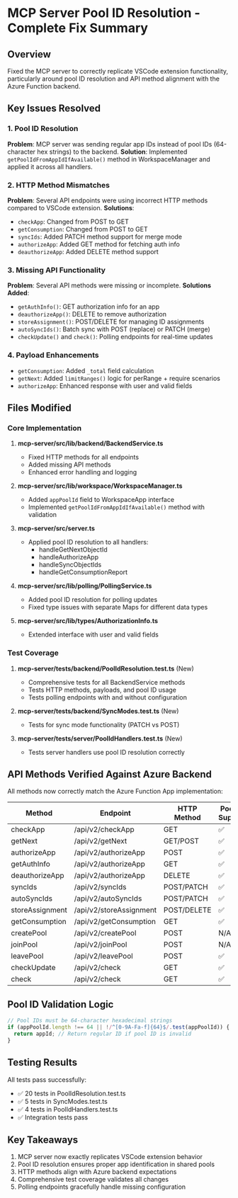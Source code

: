 # MCP Server Pool ID Resolution - Complete Fix Summary

## Overview
Fixed the MCP server to correctly replicate VSCode extension functionality, particularly around pool ID resolution and API method alignment with the Azure Function backend.

## Key Issues Resolved

### 1. Pool ID Resolution
**Problem**: MCP server was sending regular app IDs instead of pool IDs (64-character hex strings) to the backend.
**Solution**: Implemented `getPoolIdFromAppIdIfAvailable()` method in WorkspaceManager and applied it across all handlers.

### 2. HTTP Method Mismatches
**Problem**: Several API endpoints were using incorrect HTTP methods compared to VSCode extension.
**Solutions**:
- `checkApp`: Changed from POST to GET
- `getConsumption`: Changed from POST to GET
- `syncIds`: Added PATCH method support for merge mode
- `authorizeApp`: Added GET method for fetching auth info
- `deauthorizeApp`: Added DELETE method support

### 3. Missing API Functionality
**Problem**: Several API methods were missing or incomplete.
**Solutions Added**:
- `getAuthInfo()`: GET authorization info for an app
- `deauthorizeApp()`: DELETE to remove authorization
- `storeAssignment()`: POST/DELETE for managing ID assignments
- `autoSyncIds()`: Batch sync with POST (replace) or PATCH (merge)
- `checkUpdate()` and `check()`: Polling endpoints for real-time updates

### 4. Payload Enhancements
- `getConsumption`: Added `_total` field calculation
- `getNext`: Added `limitRanges()` logic for perRange + require scenarios
- `authorizeApp`: Enhanced response with user and valid fields

## Files Modified

### Core Implementation
1. **mcp-server/src/lib/backend/BackendService.ts**
   - Fixed HTTP methods for all endpoints
   - Added missing API methods
   - Enhanced error handling and logging

2. **mcp-server/src/lib/workspace/WorkspaceManager.ts**
   - Added `appPoolId` field to WorkspaceApp interface
   - Implemented `getPoolIdFromAppIdIfAvailable()` method with validation

3. **mcp-server/src/server.ts**
   - Applied pool ID resolution to all handlers:
     - handleGetNextObjectId
     - handleAuthorizeApp
     - handleSyncObjectIds
     - handleGetConsumptionReport

4. **mcp-server/src/lib/polling/PollingService.ts**
   - Added pool ID resolution for polling updates
   - Fixed type issues with separate Maps for different data types

5. **mcp-server/src/lib/types/AuthorizationInfo.ts**
   - Extended interface with user and valid fields

### Test Coverage
1. **mcp-server/tests/backend/PoolIdResolution.test.ts** (New)
   - Comprehensive tests for all BackendService methods
   - Tests HTTP methods, payloads, and pool ID usage
   - Tests polling endpoints with and without configuration

2. **mcp-server/tests/backend/SyncModes.test.ts** (New)
   - Tests for sync mode functionality (PATCH vs POST)

3. **mcp-server/tests/server/PoolIdHandlers.test.ts** (New)
   - Tests server handlers use pool ID resolution correctly

## API Methods Verified Against Azure Backend

All methods now correctly match the Azure Function App implementation:

| Method | Endpoint | HTTP Method | Pool ID Support |
|--------|----------|-------------|-----------------|
| checkApp | /api/v2/checkApp | GET | ✅ |
| getNext | /api/v2/getNext | GET/POST | ✅ |
| authorizeApp | /api/v2/authorizeApp | POST | ✅ |
| getAuthInfo | /api/v2/authorizeApp | GET | ✅ |
| deauthorizeApp | /api/v2/authorizeApp | DELETE | ✅ |
| syncIds | /api/v2/syncIds | POST/PATCH | ✅ |
| autoSyncIds | /api/v2/autoSyncIds | POST/PATCH | ✅ |
| storeAssignment | /api/v2/storeAssignment | POST/DELETE | ✅ |
| getConsumption | /api/v2/getConsumption | GET | ✅ |
| createPool | /api/v2/createPool | POST | N/A |
| joinPool | /api/v2/joinPool | POST | N/A |
| leavePool | /api/v2/leavePool | POST | ✅ |
| checkUpdate | /api/v2/check | GET | ✅ |
| check | /api/v2/check | GET | ✅ |

## Pool ID Validation Logic
```typescript
// Pool IDs must be 64-character hexadecimal strings
if (appPoolId.length !== 64 || !/^[0-9A-Fa-f]{64}$/.test(appPoolId)) {
  return appId; // Return regular ID if pool ID is invalid
}
```

## Testing Results
All tests pass successfully:
- ✅ 20 tests in PoolIdResolution.test.ts
- ✅ 5 tests in SyncModes.test.ts
- ✅ 4 tests in PoolIdHandlers.test.ts
- ✅ Integration tests pass

## Key Takeaways
1. MCP server now exactly replicates VSCode extension behavior
2. Pool ID resolution ensures proper app identification in shared pools
3. HTTP methods align with Azure backend expectations
4. Comprehensive test coverage validates all changes
5. Polling endpoints gracefully handle missing configuration